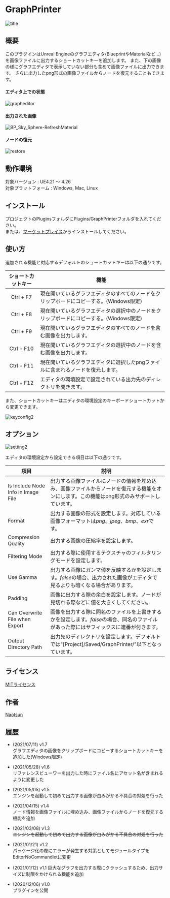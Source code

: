 # GraphPrinter

![title](https://user-images.githubusercontent.com/51815450/101246117-93b7aa00-3754-11eb-811c-da38fbbd5b64.PNG)

## 概要

このプラグインはUnreal Engineのグラフエディタ(BlueprintやMaterialなど...)を画像ファイルに出力するショートカットキーを追加します。
また、下の画像の様にグラフエディタで表示していない部分も含めて画像ファイルに出力できます。
さらに出力したpng形式の画像ファイルからノードを復元することもできます。  

#### エディタ上での状態  
![grapheditor](https://user-images.githubusercontent.com/51815450/101246223-50117000-3755-11eb-8966-5da5124d420e.PNG)

#### 出力された画像  
![BP_Sky_Sphere-RefreshMaterial](https://user-images.githubusercontent.com/51815450/114880820-60d99d00-9e3d-11eb-92b6-e7ef5b6f4cc3.png)

#### ノードの復元  
![restore](https://user-images.githubusercontent.com/51815450/114888626-61c1fd00-9e44-11eb-96e8-602753fa40bd.gif)

## 動作環境

対象バージョン : UE4.21 ～ 4.26  
対象プラットフォーム : Windows, Mac, Linux 

## インストール

プロジェクトのPluginsフォルダにPlugins/GraphPrinterフォルダを入れてください。  
または、[マーケットプレイス](https://www.unrealengine.com/marketplace/en/product/graph-printer)からインストールしてください。

## 使い方

追加される機能と対応するデフォルトのショートカットキーは以下の通りです。

|**ショートカットキー**|**機能**|
|:---:|---|
|Ctrl + F7|現在開いているグラフエディタのすべてのノードをクリップボードにコピーする。(Windows限定)|
|Ctrl + F8|現在開いているグラフエディタの選択中のノードをクリップボードにコピーする。(Windows限定)|
|Ctrl + F9|現在開いているグラフエディタのすべてのノードを含む画像を出力します。|
|Ctrl + F10|現在開いているグラフエディタの選択中のノードを含む画像を出力します。|
|Ctrl + F11|現在開いているグラフエディタに選択したpngファイルに含まれるノードを復元します。|
|Ctrl + F12|エディタの環境設定で設定されている出力先のディレクトリを開きます。|

また、ショートカットキーはエディタの環境設定のキーボードショートカットから変更できます。

![keyconfig2](https://user-images.githubusercontent.com/51815450/114881766-43f19980-9e3e-11eb-9e71-da65bdfa5dbb.PNG)

## オプション

![setting2](https://user-images.githubusercontent.com/51815450/114881742-3d632200-9e3e-11eb-8bab-5db67665dee5.PNG)

エディタの環境設定から設定できる項目は以下の通りです。

|**項目**|**説明**|
|---|---|
|Is Include Node Info in Image File|出力する画像ファイルにノードの情報を埋め込み、画像ファイルからノードを復元する機能をオンにします。この機能はpng形式のみサポートしています。|
|Format|出力する画像の形式を設定します。対応している画像フォーマットは*png*、*jpeg*、*bmp*、*exr*です。|
|Compression Quality|出力する画像の圧縮率を設定します。|
|Filtering Mode|出力する際に使用するテクスチャのフィルタリングモードを設定します。|
|Use Gamma|出力する画像にガンマ値を反映するかを設定します。*false*の場合、出力された画像がエディタで見るよりも暗くなる場合があります。|
|Padding|画像に出力する際の余白を設定します。ノードが見切れる際などに値を大きくしてください。|
|Can Overwrite File when Export|画像を出力する際に同名のファイルを上書きするかを設定します。*false*の場合、同名のファイルがあった際にはサフィックスに連番が付きます。|
|Output Directory Path|出力先のディレクトリを設定します。デフォルトでは"[Project]/Saved/GraphPrinter/"以下となっています。|

## ライセンス

[MITライセンス](https://ja.wikipedia.org/wiki/MIT_License)

## 作者

[Naotsun](https://twitter.com/Naotsun_UE)

## 履歴

- (2021/07/11) v1.7   
  グラフエディタの画像をクリップボードにコピーするショートカットキーを追加した(Windows限定)  

- (2021/05/28) v1.6   
  リファレンスビューワーを出力した時にファイル名にアセット名が含まれるように変更した  

- (2021/05/05) v1.5   
  エンジンを起動して初めて出力する画像が白みがかる不具合の対処を行った  

- (2021/04/15) v1.4   
  ノード情報を画像ファイルに埋め込み、画像ファイルからノードを復元する機能を追加  

- (2021/03/08) v1.3   
  ~~エンジンを起動して初めて出力する画像が白みがかる不具合の対処を行った~~

- (2021/01/21) v1.2   
  パッケージ化の際にエラーが発生する対策としてモジュールタイプをEditorNoCommandletに変更

- (2021/01/12) v1.1
  巨大なグラフを出力する際にクラッシュするため、出力サイズに制限をかけられる機能を追加

- (2020/12/06) v1.0   
  プラグインを公開
